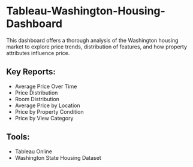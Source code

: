 # Tableau-Washington-Housing-Dashboard
This dashboard offers a thorough analysis of the Washington housing market to explore price trends, distribution of features, and how property attributes influence price.

## Key Reports:

- Average Price Over Time
- Price Distribution
- Room Distribution
- Average Price by Location
- Price by Property Condition
- Price by View Category

## Tools:

- Tableau Online
- Washington State Housing Dataset
